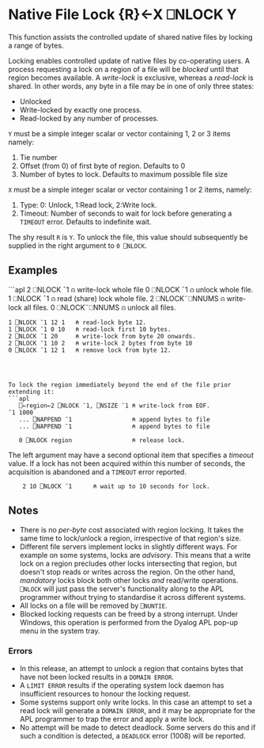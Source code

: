 <!-- Hidden search keywords -->
<div style="display: none;">
  ⎕NLOCK NLOCK
</div>






<h1 class="heading"><span class="name">Native File Lock</span> <span class="command">{R}←X ⎕NLOCK Y</span></h1>



This function assists the controlled update of shared native files by locking a range of bytes.


Locking enables controlled update of native files by co-operating users. A process requesting a lock on a region of a file will be *blocked* until that region becomes available. A *write-lock* is exclusive, whereas a *read-lock* is shared. In other words, any byte in a file may be in one of only three states:

- Unlocked
- Write-locked by exactly one process.
- Read-locked by any number of processes.



`Y` must be a simple integer scalar or vector containing 1, 2 or 3 items namely:

1. Tie number
2. Offset (from 0) of first byte of region. Defaults to 0
3. Number of bytes to lock. Defaults to maximum possible file size


`X` must be a simple integer scalar or vector containing 1 or 2 items, namely:

1. Type: 0: Unlock, 1:Read lock, 2:Write lock.
2. Timeout: Number of seconds to wait for lock before generating a `TIMEOUT` error. Defaults to indefinite wait.


The shy result `R` is `Y`. To unlock the file, this value should subsequently be supplied in the right argument to `0 ⎕NLOCK`.

<h2 class="example">Examples</h2>
```apl
    2 ⎕NLOCK ¯1        ⍝ write-lock whole file
    0 ⎕NLOCK ¯1        ⍝ unlock whole file.
    1 ⎕NLOCK ¯1        ⍝ read (share) lock whole file.
    2 ⎕NLOCK¨⎕NNUMS    ⍝ write-lock all files.
    0 ⎕NLOCK¨⎕NNUMS    ⍝ unlock all files.
 
    1 ⎕NLOCK ¯1 12 1   ⍝ read-lock byte 12.
    1 ⎕NLOCK ¯1 0 10   ⍝ read-lock first 10 bytes.
    2 ⎕NLOCK ¯1 20     ⍝ write-lock from byte 20 onwards.
    2 ⎕NLOCK ¯1 10 2   ⍝ write-lock 2 bytes from byte 10
    0 ⎕NLOCK ¯1 12 1   ⍝ remove lock from byte 12.
```



To lock the region immediately beyond the end of the file prior extending it:
```apl
   ⎕←region←2 ⎕NLOCK ¯1, ⎕NSIZE ¯1 ⍝ write-lock from EOF.
¯1 1000   
   ... ⎕NAPPEND ¯1                 ⍝ append bytes to file
   ... ⎕NAPPEND ¯1                 ⍝ append bytes to file
 
   0 ⎕NLOCK region                 ⍝ release lock.
```



The left argument may have a second optional item that specifies a *timeout* value. If a lock has not been acquired within this number of seconds, the acquisition is abandoned and a `TIMEOUT` error reported.
```apl
    2 10 ⎕NLOCK ¯1      ⍝ wait up to 10 seconds for lock.
```


## Notes

- There is no *per-byte* cost associated with region locking. It takes the same time to lock/unlock a region, irrespective of that region's size.
- Different file servers implement locks in slightly different ways. For example on some systems, locks are *advisory*. This means that a write lock on a region precludes other locks intersecting that region, but doesn't stop reads or writes across the region. On the other hand, *mandatory* locks block both other locks *and* read/write operations. `⎕NLOCK` will just pass the server's functionality along to the APL programmer without trying to standardise it across different systems.
- All locks on a file will be removed by `⎕NUNTIE`.
- Blocked locking requests can be freed by a strong interrupt. Under Windows, this operation is performed from the Dyalog APL pop-up menu in the system tray.



### Errors

- In this release, an attempt to unlock a region that contains bytes that have not been locked results in a `DOMAIN ERROR`.
- A `LIMIT ERROR` results if the operating system lock daemon has insufficient resources to honour the locking request.
- Some systems support only write locks. In this case an attempt to set a read lock will generate a `DOMAIN ERROR`, and it may be appropriate for the APL programmer to trap the error and apply a write lock.
- No attempt will be made to detect deadlock. Some servers do this and if such a condition is detected, a `DEADLOCK` error (1008) will be reported.



